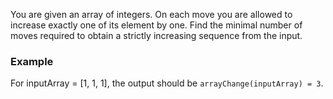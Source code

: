 You are given an array of integers. On each move you are allowed to increase exactly one of its element by one. Find the minimal number of moves required to obtain a strictly increasing sequence from the input.

### Example

For inputArray = [1, 1, 1], the output should be
`arrayChange(inputArray) = 3`.
